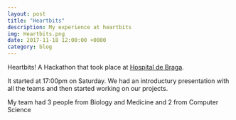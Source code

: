 ```yaml
---
layout: post
title: "Heartbits"
description: My experience at heartbits
img: Heartbits.png
date: 2017-11-18 12:00:00 +0000
category: blog
---
```

Heartbits! A Hackathon that took place at [Hospital de Braga](https://goo.gl/maps/ih43DchXXfr).

It started at 17:00pm on Saturday. We had an introductury presentation with all the teams and then started working on our projects.

My team had 3 people from Biology and Medicine and 2 from Computer Science 
